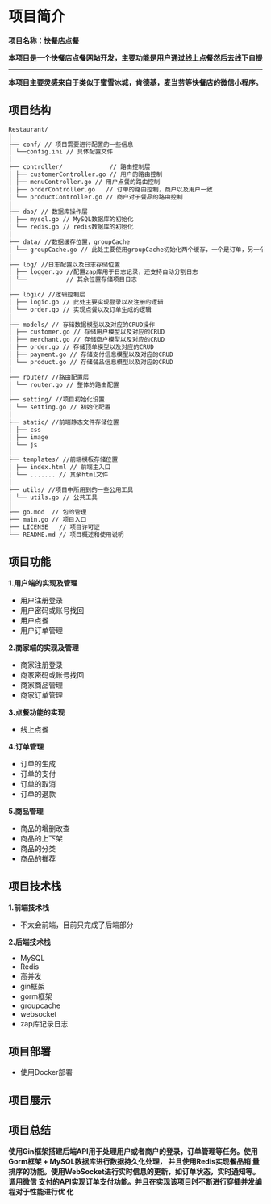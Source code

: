 # 项目简介
**项目名称：快餐店点餐**

**本项目是一个快餐店点餐网站开发，主要功能是用户通过线上点餐然后去线下自提**
****
**本项目主要灵感来自于类似于蜜雪冰城，肯德基，麦当劳等快餐店的微信小程序。**
## 项目结构

```markdown
Restaurant/
│
├── conf/ // 项目需要进行配置的一些信息
│ └──config.ini // 具体配置文件
│
├── controller/             // 路由控制层
│ ├── customerController.go // 用户的路由控制
│ ├── menuController.go // 用户点餐的路由控制
│ ├── orderController.go   // 订单的路由控制，商户以及用户一致
│ └── productController.go // 商户对于餐品的路由控制
│
├── dao/ // 数据库操作层
│ ├── mysql.go // MySQL数据库的初始化
│ └── redis.go // redis数据库的初始化
│
├── data/ //数据缓存位置，groupCache
│ └── groupCache.go // 此处主要使用groupCache初始化两个缓存，一个是订单，另一个是用户信息
│
├── log/ //日志配置以及日志存储位置
│ ├── logger.go //配置zap库用于日志记录，还支持自动分割日志
│ └──           // 其余位置存储项目日志
│
├── logic/ //逻辑控制层
│ ├── logic.go // 此处主要实现登录以及注册的逻辑
│ └── order.go // 实现点餐以及订单生成的逻辑
│
├── models/ // 存储数据模型以及对应的CRUD操作
│ ├── customer.go // 存储用户模型以及对应的CRUD
│ ├── merchant.go // 存储商户模型以及对应的CRUD
│ ├── order.go // 存储顶单模型以及对应的CRUD
│ ├── payment.go // 存储支付信息模型以及对应的CRUD
│ └── product.go // 存储餐品信息模型以及对应的CRUD
│
├── router/ //路由配置层
│ └── router.go // 整体的路由配置
│
├── setting/ //项目初始化设置
│ └── setting.go // 初始化配置
│
├── static/ //前端静态文件存储位置
│ ├── css
│ ├── image
│ └── js
│
├── templates/ //前端模板存储位置
│ ├── index.html // 前端主入口
│ └── ....... // 其余html文件
│
├── utils/ //项目中所用到的一些公用工具
│ └── utils.go // 公共工具
│
├── go.mod  // 包的管理
├── main.go // 项目入口
├── LICENSE   // 项目许可证
└── README.md // 项目概述和使用说明

```
## 项目功能

**1.用户端的实现及管理**
- 用户注册登录
- 用户密码或账号找回
- 用户点餐
- 用户订单管理

**2.商家端的实现及管理**
- 商家注册登录
- 商家密码或账号找回
- 商家商品管理
- 商家订单管理

**3.点餐功能的实现**
- 线上点餐

**4.订单管理**
- 订单的生成
- 订单的支付
- 订单的取消
- 订单的退款

**5.商品管理**
- 商品的增删改查
- 商品的上下架
- 商品的分类
- 商品的推荐
## 项目技术栈

**1.前端技术栈**
- 不太会前端，目前只完成了后端部分

**2.后端技术栈**
- MySQL
- Redis
- 高并发
- gin框架
- gorm框架
- groupcache
- websocket
- zap库记录日志



## 项目部署
- 使用Docker部署

## 项目展示

## 项目总结
**使用Gin框架搭建后端API用于处理用户或者商户的登录，订单管理等任务。使用
Gorm框架 + MySQL数据库进行数据持久化处理， 并且使用Redis实现餐品销
量排序的功能。使用WebSocket进行实时信息的更新，如订单状态，实时通知等。调用微信
支付的API实现订单支付功能。并且在实现该项目时不断进行穿插并发编程对于性能进行优
化**
